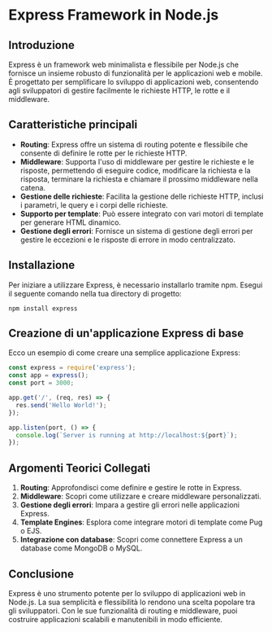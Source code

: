 # Express Framework in Node.js

## Introduzione
Express è un framework web minimalista e flessibile per Node.js che fornisce un insieme robusto di funzionalità per le applicazioni web e mobile. È progettato per semplificare lo sviluppo di applicazioni web, consentendo agli sviluppatori di gestire facilmente le richieste HTTP, le rotte e il middleware.

## Caratteristiche principali
- **Routing**: Express offre un sistema di routing potente e flessibile che consente di definire le rotte per le richieste HTTP.
- **Middleware**: Supporta l'uso di middleware per gestire le richieste e le risposte, permettendo di eseguire codice, modificare la richiesta e la risposta, terminare la richiesta e chiamare il prossimo middleware nella catena.
- **Gestione delle richieste**: Facilita la gestione delle richieste HTTP, inclusi i parametri, le query e i corpi delle richieste.
- **Supporto per template**: Può essere integrato con vari motori di template per generare HTML dinamico.
- **Gestione degli errori**: Fornisce un sistema di gestione degli errori per gestire le eccezioni e le risposte di errore in modo centralizzato.

## Installazione
Per iniziare a utilizzare Express, è necessario installarlo tramite npm. Esegui il seguente comando nella tua directory di progetto:

```
npm install express
```

## Creazione di un'applicazione Express di base
Ecco un esempio di come creare una semplice applicazione Express:

```javascript
const express = require('express');
const app = express();
const port = 3000;

app.get('/', (req, res) => {
  res.send('Hello World!');
});

app.listen(port, () => {
  console.log(`Server is running at http://localhost:${port}`);
});
```

## Argomenti Teorici Collegati
1. **Routing**: Approfondisci come definire e gestire le rotte in Express.
2. **Middleware**: Scopri come utilizzare e creare middleware personalizzati.
3. **Gestione degli errori**: Impara a gestire gli errori nelle applicazioni Express.
4. **Template Engines**: Esplora come integrare motori di template come Pug o EJS.
5. **Integrazione con database**: Scopri come connettere Express a un database come MongoDB o MySQL.

## Conclusione
Express è uno strumento potente per lo sviluppo di applicazioni web in Node.js. La sua semplicità e flessibilità lo rendono una scelta popolare tra gli sviluppatori. Con le sue funzionalità di routing e middleware, puoi costruire applicazioni scalabili e manutenibili in modo efficiente.